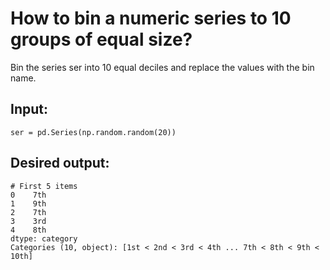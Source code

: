 # How to bin a numeric series to 10 groups of equal size?

Bin the series ser into 10 equal deciles and replace the values with the bin name.

## Input:

``` 
ser = pd.Series(np.random.random(20))
```

## Desired output:

``` 
# First 5 items
0    7th
1    9th
2    7th
3    3rd
4    8th
dtype: category
Categories (10, object): [1st < 2nd < 3rd < 4th ... 7th < 8th < 9th < 10th]
```